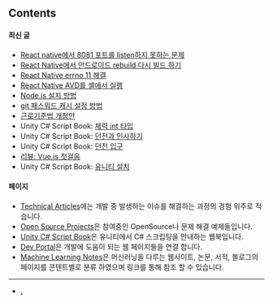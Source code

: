 ## Contents

#### 최신 글

- [React native에서 8081 포트를 listen하지 못하는 문제](./technical_articles/react_native/listen_error_8081.md)
- [React Native에서 안드로이드 rebuild 다시 빌드 하기](./technical_articles/react_native/rebuild_android.md)
- [React Native errno 11 해결](./technical_articles/react_native/resolve_errno_11.md)
- [React Native AVD를 셸에서 실행](./technical_articles/react_native/execution_avd.md)
- [Node.js 설치 방법](./technical_articles/nodejs/nodejs_installation.md)
- [git 패스워드 캐시 설정 방법](./technical_articles/git/setup_git_password_cache.md)
- [근로기준법 개정안](./technical_articles/project_managements/labor_standard_act.md)
- Unity C# Script Book: [체력 int 타입](./technical_articles/unity_csharp_script_book/int_type/index.md)
- Unity C# Script Book: [던전과 인사하기](./technical_articles/unity_csharp_script_book/hello_dungeon/index.md)
- Unity C# Script Book: [던전 입구](./technical_articles/unity_csharp_script_book/entrance_dungeon/index.md)
- [리뷰: Vue.js 첫걸음](./technical_articles/vue/vue_js_first_step.md)
- Unity C# Script Book: [유니티 설치](./technical_articles/unity_csharp_script_book/install/index.md)

#### 페이지

- [Technical Articles](./technical_articles/index.md)에는 개발 중 발생하는 이슈를 해결하는 과정의 경험 위주로 적습니다.
- [Open Source Projects](./opensource_projects/index.md)은 참여중인 OpenSource나 문제 해결 예제들입니다.
- [Unity C# Script Book](technical_articles/unity_csharp_script_book/index.md)은 유니티에서 C# 스크립팅을 안내하는 웹북입니다.
- [Dev Portal](dev_portal/index.md)은 개발에 도움이 되는 웹 페이지들을 연결 합니다.
- [Machine Learning Notes](./machine_learning_notes/index.md)은 머신러닝을 다루는 웹사이트, 논문, 서적, 블로그의 페이지를 콘텐트별로 분류 하였으며 링크를 통해 참조 할 수 있습니다.


---

- [.](./medical_information_systems/index.md)



